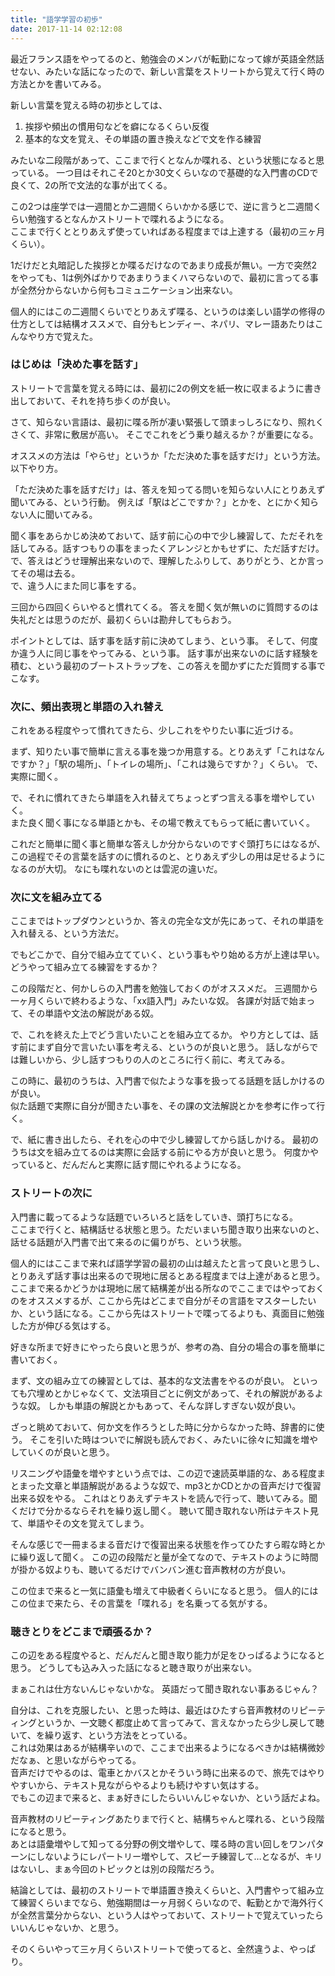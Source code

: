 ```yaml
---
title: "語学学習の初歩"
date: 2017-11-14 02:12:08
---
```


最近フランス語をやってるのと、勉強会のメンバが転勤になって嫁が英語全然話せない、みたいな話になったので、新しい言葉をストリートから覚えて行く時の方法とかを書いてみる。

新しい言葉を覚える時の初歩としては、

1. 挨拶や頻出の慣用句などを癖になるくらい反復
2. 基本的な文を覚え、その単語の置き換えなどで文を作る練習

みたいな二段階があって、ここまで行くとなんか喋れる、という状態になると思っている。
一つ目はそれこそ20とか30文くらいなので基礎的な入門書のCDで良くて、2の所で文法的な事が出てくる。

この2つは座学では一週間とか二週間くらいかかる感じで、逆に言うと二週間くらい勉強するとなんかストリートで喋れるようになる。  
ここまで行くととりあえず使っていればある程度までは上達する（最初の三ヶ月くらい）。

1だけだと丸暗記した挨拶とか喋るだけなのであまり成長が無い。一方で突然2をやっても、1は例外ばかりであまりうまくハマらないので、最初に言ってる事が全然分からないから何もコミュニケーション出来ない。

個人的にはこの二週間くらいでとりあえず喋る、というのは楽しい語学の修得の仕方としては結構オススメで、自分もヒンディー、ネパリ、マレー語あたりはこんなやり方で覚えた。  

### はじめは「決めた事を話す」

ストリートで言葉を覚える時には、最初に2の例文を紙一枚に収まるように書き出しておいて、それを持ち歩くのが良い。
 
さて、知らない言語は、最初に喋る所が凄い緊張して頭まっしろになり、照れくさくて、非常に敷居が高い。
そこでこれをどう乗り越えるか？が重要になる。

オススメの方法は「やらせ」というか「ただ決めた事を話すだけ」という方法。以下やり方。

「ただ決めた事を話すだけ」は、答えを知ってる問いを知らない人にとりあえず聞いてみる、という行動。
例えば「駅はどこですか？」とかを、とにかく知らない人に聞いてみる。

聞く事をあらかじめ決めておいて、話す前に心の中で少し練習して、ただそれを話してみる。話すつもりの事をまったくアレンジとかもせずに、ただ話すだけ。  
で、答えはどうせ理解出来ないので、理解したふりして、ありがとう、とか言ってその場は去る。  
で、違う人にまた同じ事をする。

三回から四回くらいやると慣れてくる。
答えを聞く気が無いのに質問するのは失礼だとは思うのだが、最初くらいは勘弁してもらおう。

ポイントとしては、話す事を話す前に決めてしまう、という事。
そして、何度か違う人に同じ事をやってみる、という事。
話す事が出来ないのに話す経験を積む、という最初のブートストラップを、この答えを聞かずにただ質問する事でこなす。

### 次に、頻出表現と単語の入れ替え

これをある程度やって慣れてきたら、少しこれをやりたい事に近づける。

まず、知りたい事で簡単に言える事を幾つか用意する。とりあえず「これはなんですか？」「駅の場所」、「トイレの場所」、「これは幾らですか？」くらい。
で、実際に聞く。

で、それに慣れてきたら単語を入れ替えてちょっとずつ言える事を増やしていく。  
また良く聞く事になる単語とかも、その場で教えてもらって紙に書いていく。

これだと簡単に聞く事と簡単な答えしか分からないのですぐ頭打ちにはなるが、この過程でその言葉を話すのに慣れるのと、とりあえず少しの用は足せるようになるのが大切。
なにも喋れないのとは雲泥の違いだ。

### 次に文を組み立てる

ここまではトップダウンというか、答えの完全な文が先にあって、それの単語を入れ替える、という方法だ。

でもどこかで、自分で組み立てていく、という事もやり始める方が上達は早い。
どうやって組み立てる練習をするか？

この段階だと、何かしらの入門書を勉強しておくのがオススメだ。
三週間から一ヶ月くらいで終わるような、「xx語入門」みたいな奴。
各課が対話で始まって、その単語や文法の解説がある奴。

で、これを終えた上でどう言いたいことを組み立てるか。
やり方としては、話す前にまず自分で言いたい事を考える、というのが良いと思う。
話しながらでは難しいから、少し話すつもりの人のところに行く前に、考えてみる。

この時に、最初のうちは、入門書で似たような事を扱ってる話題を話しかけるのが良い。  
似た話題で実際に自分が聞きたい事を、その課の文法解説とかを参考に作って行く。

で、紙に書き出したら、それを心の中で少し練習してから話しかける。
最初のうちは文を組み立てるのは実際に会話する前にやる方が良いと思う。
何度かやっていると、だんだんと実際に話す間にやれるようになる。

### ストリートの次に

入門書に載ってるような話題でいろいろと話をしていき、頭打ちになる。  
ここまで行くと、結構話せる状態と思う。ただいまいち聞き取り出来ないのと、話せる話題が入門書で出て来るのに偏りがち、という状態。

個人的にはここまで来れば語学学習の最初の山は越えたと言って良いと思うし、とりあえず話す事は出来るので現地に居るとある程度までは上達があると思う。
ここまで来るかどうかは現地に居て結構差が出る所なのでここまではやっておくのをオススメするが、ここから先はどこまで自分がその言語をマスターしたいか、という話になる。ここから先はストリートで喋ってるよりも、真面目に勉強した方が伸びる気はする。

好きな所まで好きにやったら良いと思うが、参考の為、自分の場合の事を簡単に書いておく。

まず、文の組み立ての練習としては、基本的な文法書をやるのが良い。
といっても穴埋めとかじゃなくて、文法項目ごとに例文があって、それの解説があるような奴。
しかも単語の解説とかもあって、そんな詳しすぎない奴が良い。

ざっと眺めておいて、何か文を作ろうとした時に分からなかった時、辞書的に使う。
そこを引いた時はついでに解説も読んでおく、みたいに徐々に知識を増やしていくのが良いと思う。

リスニングや語彙を増やすという点では、この辺で速読英単語的な、ある程度まとまった文章と単語解説があるような奴で、mp3とかCDとかの音声だけで復習出来る奴をやる。
これはとりあえずテキストを読んで行って、聴いてみる。聞くだけで分かるならそれを繰り返し聞く。
聴いて聞き取れない所はテキスト見て、単語やその文を覚えてしまう。

そんな感じで一冊まるまる音だけで復習出来る状態を作ってひたすら暇な時とかに繰り返して聞く。
この辺の段階だと量が全てなので、テキストのように時間が掛かる奴よりも、聴いてるだけでバンバン進む音声教材の方が良い。

この位まで来ると一気に語彙も増えて中級者くらいになると思う。
個人的にはこの位まで来たら、その言葉を「喋れる」を名乗ってる気がする。

### 聴きとりをどこまで頑張るか？

この辺をある程度やると、だんだんと聞き取り能力が足をひっぱるようになると思う。
どうしても込み入った話になると聴き取りが出来ない。

まぁこれは仕方ないんじゃないかな。
英語だって聞き取れない事あるじゃん？

自分は、これを克服したい、と思った時は、最近はひたすら音声教材のリピーティングというか、一文聴く都度止めて言ってみて、言えなかったら少し戻して聴いて、を繰り返す、という方法をとっている。  
これは効果はあるが結構辛いので、ここまで出来るようになるべきかは結構微妙だなぁ、と思いながらやってる。   
音声だけでやるのは、電車とかバスとかそういう時に出来るので、旅先ではやりやすいから、テキスト見ながらやるよりも続けやすい気はする。  
でもこの辺まで来ると、まぁ好きにしたらいいんじゃないか、という話だよね。

音声教材のリピーティングあたりまで行くと、結構ちゃんと喋れる、という段階になると思う。  
あとは語彙増やして知ってる分野の例文増やして、喋る時の言い回しをワンパターンにしないようにレパートリー増やして、スピーチ練習して…となるが、キリはないし、まぁ今回のトピックとは別の段階だろう。

結論としては、最初のストリートで単語置き換えくらいと、入門書やって組み立て練習くらいまでなら、勉強期間は一ヶ月弱くらいなので、転勤とかで海外行くが全然言葉分からない、という人はやっておいて、ストリートで覚えていったらいいんじゃないか、と思う。

そのくらいやって三ヶ月くらいストリートで使ってると、全然違うよ、やっぱり。
